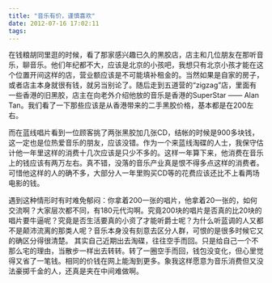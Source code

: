 ```yaml
---
title: "音乐有价，谨慎喜欢"
date: 2012-07-16 17:02:11
tags:
---
```


在钱粮胡同里逛的时候，看了那家感兴趣已久的黑胶店，店主和几位朋友在那听音乐，聊音乐。他们年纪都不大，应该是北京的小孩吧，我想只有北京小孩才能在这个位置开间这样的店，营业额应该是不可能填补租金的。当然如果是自家的房子，或者店主本身就很有钱，就另当别论了。随后走到五道营的“zigzag”店，里面有一些香港的旧黑胶，店主在向老外介绍他放的音乐是香港的SuperStar —— Alan Tan。我们看了一下那些应该是从香港带来的二手黑胶价格，基本都是在200左右。 

而在蓝线唱片看到一位顾客挑了两张黑胶加几张CD，结帐的时候是900多块钱，这一定也是位热爱音乐的朋友，应该没错。作为一个来蓝线淘碟的人士，我保守估计他一年里这样的消费十几次应该是只少不多的。这样一年算下来，他消费在音乐上的钱应该有两万左右。真不错，没落的音乐产业真是恨不得多点这样的消费者。可惜他这样的人的确不多，大部分人一年里购买CD等的花费应该还比不上看两场电影的钱。 

遇到这种情形时有时难免郁闷：你拿着200一张的唱片，他拿着20一张的，如何交流啊？大家层次都不同，有180元代沟啊。究竟200块的唱片是否真的比20块的唱片要牛逼呢？究竟是否生活要真的小资了才能听爵士呢？为什么听蓝调的人又都不是颠沛流离的那类人呢？音乐本身没有刻意去区分人群，可恨的是很多时候它又的确区分得很清楚。 其实自己近期出去淘碟，往往空手而回。只是给自己一个不那么宅的理由，当散步一样出去转转。转了一圈空手而回，钱包没变化，但心里觉得又省了一笔钱。相同的价钱在网上能淘到更多。象我这样愿意为音乐消费但又没法豪掷千金的人，还真是夹在中间难做啊。